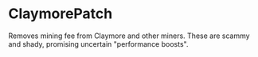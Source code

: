 # ClaymorePatch
Removes mining fee from Claymore and other miners. These are scammy and shady, promising uncertain "performance boosts".
